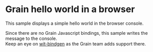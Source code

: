 # Grain hello world in a browser

This sample displays a simple hello world in the browser console.

Since there are no Grain Javascript bindings, this sample writes the message to the console.  
Keep an eye on [wit-bindgen](https://github.com/bytecodealliance/wit-bindgen) as the Grain team adds support there.
